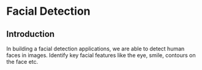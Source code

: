 # Facial Detection

## Introduction
In building a facial detection applications, we are able to detect human faces in images. Identify key facial features like the eye, smile, contours on the face etc.
